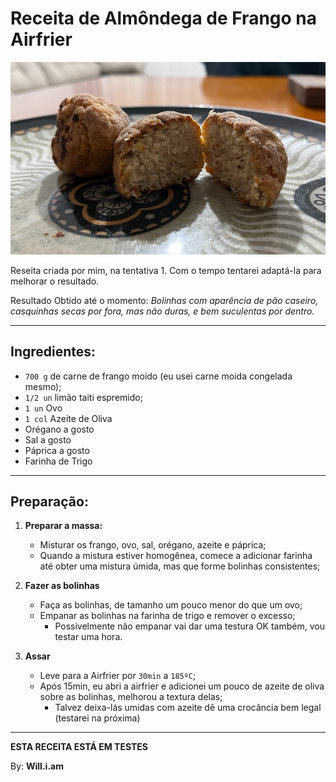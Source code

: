 # Receita de Almôndega de Frango na Airfrier

![Foto da Receita](./resources/almondega_frango_airfrier.png)

Reseita criada por mim, na tentativa 1.
Com o tempo tentarei adaptá-la para melhorar o resultado.

Resultado Obtido até o momento: *Bolinhas com aparência de pão caseiro, casquinhas secas por fora, mas não duras, e bem suculentas por dentro.*

-----------------------------------------------------------------------------------------

## Ingredientes:

- `700 g` de carne de frango moído (eu usei carne moida congelada mesmo);
- `1/2 un` limão taiti espremido;
- `1 un` Ovo
- `1 col` Azeite de Oliva
- Orégano a gosto
- Sal a gosto
- Páprica a gosto
- Farinha de Trigo

-----------------------------------------------------------------------------------------

## Preparação:

1. **Preparar a massa:**
   - Misturar os frango, ovo, sal, orégano, azeite e páprica;
   - Quando a mistura estiver homogênea, comece a adicionar farinha até obter uma mistura úmida, mas que forme bolinhas consistentes;

2. **Fazer as bolinhas**
   - Faça as bolinhas, de tamanho um pouco menor do que um ovo;
   - Empanar as bolinhas na farinha de trigo e remover o excesso;
     - Possivelmente não empanar vai dar uma testura OK também, vou testar uma hora.

3. **Assar**
   - Leve para a Airfrier por `30min` a `185ºC`;
   - Após 15min, eu abri a airfrier e adicionei um pouco de azeite de oliva sobre as bolinhas, melhorou a textura delas;
     - Talvez deixa-lás umidas com azeite dê uma crocância bem legal (testarei na próxima)   


-----------------------------------------------------------------------------------------



**ESTA RECEITA ESTÁ EM TESTES**

By: **Will.i.am**
